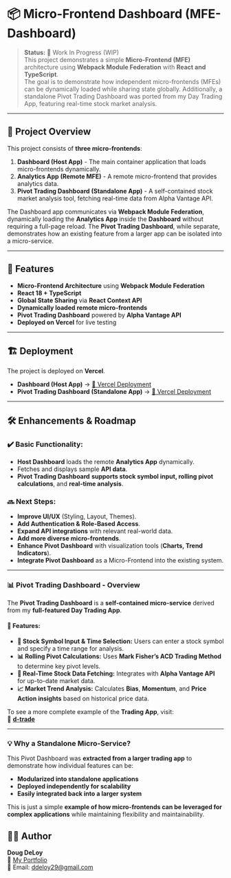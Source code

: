 # 📦 Micro-Frontend Dashboard (MFE-Dashboard)

> **Status:** 🚧 Work In Progress (WIP)  
> This project demonstrates a simple **Micro-Frontend (MFE)** architecture using **Webpack Module Federation** with **React and TypeScript**.  
> The goal is to demonstrate how independent micro-frontends (MFEs) can be dynamically loaded while sharing state globally.
> Additionally, a standalone Pivot Trading Dashboard was ported from my Day Trading App, featuring real-time stock market analysis.
---

## 🚀 Project Overview

This project consists of **three micro-frontends**:
1. **Dashboard (Host App)** - The main container application that loads micro-frontends dynamically.
2. **Analytics App (Remote MFE)** - A remote micro-frontend that provides analytics data.
3. **Pivot Trading Dashboard (Standalone App)** - A self-contained stock market analysis tool, fetching real-time data from Alpha Vantage API.

The Dashboard app communicates via **Webpack Module Federation**, dynamically loading the **Analytics App** inside the **Dashboard** without requiring a full-page reload.
The **Pivot Trading Dashboard**, while separate, demonstrates how an existing feature from a larger app can be isolated into a micro-service.

---

## 🎯 Features

- **Micro-Frontend Architecture** using **Webpack Module Federation**
- **React 18 + TypeScript**
- **Global State Sharing** via **React Context API**
- **Dynamically loaded remote micro-frontends** 
- **Pivot Trading Dashboard** powered by **Alpha Vantage API**
- **Deployed on Vercel** for live testing

---

## 🏗️ Deployment

The project is deployed on **Vercel**.

- **Dashboard (Host App)** → [🔗 Vercel Deployment](https://mfe-dashboard-murex.vercel.app/)
- **Pivot Trading Dashboard (Standalone App)** → [🔗 Vercel Deployment](https://mfe-dashboard-5puy.vercel.app/)

---

## 🛠️ Enhancements & Roadmap

### ✔️ Basic Functionality:
- **Host Dashboard** loads the remote **Analytics App** dynamically.  
- Fetches and displays sample **API data**.
- **Pivot Trading Dashboard** **supports stock symbol input, rolling pivot calculations**, and **real-time analysis**.

### 🔜 Next Steps:
- **Improve UI/UX** (Styling, Layout, Themes).  
- **Add Authentication & Role-Based Access**.  
- **Expand API integrations** with relevant real-world data. 
- **Add more diverse micro-frontends**.
- **Enhance Pivot Dashboard** with visualization tools (**Charts, Trend Indicators**).
- **Integrate Pivot Dashboard** as a Micro-Frontend into the existing system.

---

### 📊 **Pivot Trading Dashboard - Overview**

The **Pivot Trading Dashboard** is a **self-contained micro-service** derived from my **full-featured Day Trading App**.

#### **🔹 Features:**
- **📌 Stock Symbol Input & Time Selection:** Users can enter a stock symbol and specify a time range for analysis.
- **📊 Rolling Pivot Calculations:** Uses **Mark Fisher’s ACD Trading Method** to determine key pivot levels.
- **🔗 Real-Time Stock Data Fetching:** Integrates with **Alpha Vantage API** for up-to-date market data.
- **📈 Market Trend Analysis:** Calculates **Bias**, **Momentum**, and **Price Action insights** based on historical price data.

To see a more complete example of the **Trading App**, visit:  
🔗 **[d-trade](https://ddeloy.com/d-trade)**

---

### **💡 Why a Standalone Micro-Service?**
This Pivot Dashboard was **extracted from a larger trading app** to demonstrate how individual features can be:
- **Modularized into standalone applications**
- **Deployed independently for scalability**
- **Easily integrated back into a larger system**

This is just a simple **example of how micro-frontends can be leveraged for complex applications** while maintaining flexibility and maintainability. 


## 👨‍💻 Author

**Doug DeLoy**  
🔗 [My Portfolio](https://ddeloy.com)   
📧 Email: ddeloy29@gmail.com  

